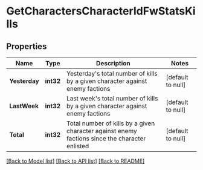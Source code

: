# GetCharactersCharacterIdFwStatsKills

## Properties
Name | Type | Description | Notes
------------ | ------------- | ------------- | -------------
**Yesterday** | **int32** | Yesterday&#39;s total number of kills by a given character against enemy factions | [default to null]
**LastWeek** | **int32** | Last week&#39;s total number of kills by a given character against enemy factions | [default to null]
**Total** | **int32** | Total number of kills by a given character against enemy factions since the character enlisted | [default to null]

[[Back to Model list]](../README.md#documentation-for-models) [[Back to API list]](../README.md#documentation-for-api-endpoints) [[Back to README]](../README.md)


